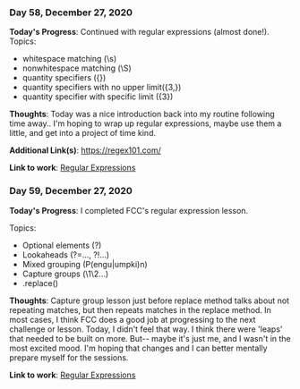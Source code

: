 ### Day 58, December 27, 2020

**Today's Progress**: Continued with regular expressions (almost done!).
Topics: 
- whitespace matching (\s)
- nonwhitespace matching (\S)
- quantity specifiers ({})
- quantity specifiers with no upper limit({3,})
- quantity specifier with specific limit ({3})

**Thoughts**: Today was a nice introduction back into my routine following time away.. I'm hoping to wrap up regular expressions, maybe use them a little, and get into a project of time kind.

**Additional Link(s)**: https://regex101.com/

**Link to work**: [Regular Expressions](https://github.com/jdemarc/100-days-of-code/tree/main/fcc-js-algorithms-dstructures/regular-expressions)

### Day 59, December 27, 2020

**Today's Progress**: I completed FCC's regular expression lesson.

Topics: 
- Optional elements (?)
- Lookaheads (?=..., ?!...)
- Mixed grouping (P(engu|umpki)n)
- Capture groups (\1\2...)
- .replace()

**Thoughts**: Capture group lesson just before replace method talks about not repeating matches, but then repeats matches in the replace method. In most cases, I think FCC does a good job at progressing to the next challenge or lesson. Today, I didn't feel that way. I think there were 'leaps' that needed to be built on more. But-- maybe it's just me, and I wasn't in the most excited mood. I'm hoping that changes and I can better mentally prepare myself for the sessions.

**Link to work**: [Regular Expressions](https://github.com/jdemarc/100-days-of-code/tree/main/fcc-js-algorithms-dstructures/regular-expressions)